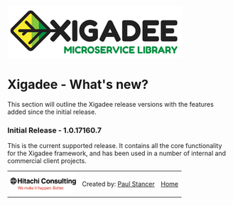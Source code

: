 ![Xigadee](X2a.png)

# Xigadee - What's new?

This section will outline the Xigadee release versions with the features added since the initial release.

### Initial Release - 1.0.17160.7

This is the current supported release. It contains all the core functionality for the Xigadee framework, and has been used in a number of internal and commercial client projects.

<table><tr> 
<td><a href="http://www.hitachiconsulting.com"><img src="hitachi.png" alt="Hitachi Consulting" height="50"/></a></td> 
<td>Created by: <a href="http://github.com/paulstancer">Paul Stancer</a></td>
  <td><a href="README.md">Home</a></td>
</tr></table>
